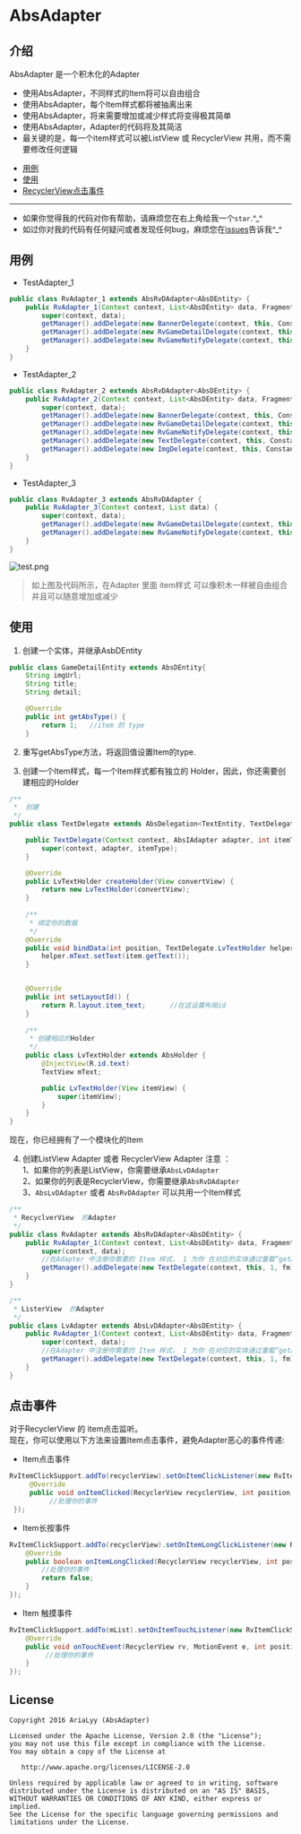 # AbsAdapter

## 介绍
AbsAdapter 是一个积木化的Adapter </br>

* 使用AbsAdapter，不同样式的Item将可以自由组合
* 使用AbsAdapter，每个Item样式都将被抽离出来
* 使用AbsAdapter，将来需要增加或减少样式将变得极其简单
* 使用AbsAdapter，Adapter的代码将及其简洁
* 最关键的是，每一个item样式可以被ListView 或 RecyclerView 共用，而不需要修改任何逻辑

- [用例](#用例)
- [使用](#使用)
- [RecyclerView点击事件](#点击事件)

----
* 如果你觉得我的代码对你有帮助，请麻烦您在右上角给我一个`star`.^_^
* 如过你对我的代码有任何疑问或者发现任何bug，麻烦您在[issues](https://github.com/AriaLyy/AbsAdapter/issues)告诉我^_^
## 用例

* TestAdapter_1

```java
public class RvAdapter_1 extends AbsRvDAdapter<AbsDEntity> {
    public RvAdapter_1(Context context, List<AbsDEntity> data, FragmentManager fm) {
        super(context, data);
        getManager().addDelegate(new BannerDelegate(context, this, Constance.ADAPTER_TYPE.TYPE_BANNER, fm));
        getManager().addDelegate(new RvGameDetailDelegate(context, this, Constance.ADAPTER_TYPE.TYPE_GAME_DETAIL));
        getManager().addDelegate(new RvGameNotifyDelegate(context, this, Constance.ADAPTER_TYPE.TYPE_NOTIFY));
    }
}
```

* TestAdapter_2

```java
public class RvAdapter_2 extends AbsRvDAdapter<AbsDEntity> {
    public RvAdapter_2(Context context, List<AbsDEntity> data, FragmentManager fm) {
        super(context, data);
        getManager().addDelegate(new BannerDelegate(context, this, Constance.ADAPTER_TYPE.TYPE_BANNER, fm));
        getManager().addDelegate(new RvGameDetailDelegate(context, this, Constance.ADAPTER_TYPE.TYPE_GAME_DETAIL));
        getManager().addDelegate(new RvGameNotifyDelegate(context, this, Constance.ADAPTER_TYPE.TYPE_NOTIFY));
        getManager().addDelegate(new TextDelegate(context, this, Constance.ADAPTER_TYPE.TYPE_TEXT));
        getManager().addDelegate(new ImgDelegate(context, this, Constance.ADAPTER_TYPE.TYPE_IMG));
    }
}
```

* TestAdapter_3

```java
public class RvAdapter_3 extends AbsRvDAdapter {
    public RvAdapter_3(Context context, List data) {
        super(context, data);
        getManager().addDelegate(new RvGameDetailDelegate(context, this, Constance.ADAPTER_TYPE.TYPE_GAME_DETAIL));
        getManager().addDelegate(new RvGameNotifyDelegate(context, this, Constance.ADAPTER_TYPE.TYPE_NOTIFY));
    }
}
```
![test.png](http://upload-images.jianshu.io/upload_images/1824042-8c60c9d0ab98173e.png?imageMogr2/auto-orient/strip%7CimageView2/2/w/1240)

> 如上图及代码所示，在Adapter 里面 item样式 可以像积木一样被自由组合并且可以随意增加或减少

## 使用
1. 创建一个实体，并继承AsbDEntity
```java
public class GameDetailEntity extends AbsDEntity{
    String imgUrl;
    String title;
    String detail;

    @Override
    public int getAbsType() {
        return 1;   //item 的 type
    }
```
2. 重写getAbsType方法，将返回值设置Item的type.

3. 创建一个Item样式，每一个Item样式都有独立的 Holder，因此，你还需要创建相应的Holder
```java
/**
 *  创建
 */
public class TextDelegate extends AbsDelegation<TextEntity, TextDelegate.LvTextHolder> {

    public TextDelegate(Context context, AbsIAdapter adapter, int itemType) {
        super(context, adapter, itemType);
    }

    @Override
    public LvTextHolder createHolder(View convertView) {
        return new LvTextHolder(convertView);
    }
    
    /**
     * 绑定你的数据
     */
    @Override
    public void bindData(int position, TextDelegate.LvTextHolder helper, TextEntity item) {
        helper.mText.setText(item.getText());
    }


    @Override
    public int setLayoutId() {
        return R.layout.item_text;      //在这设置布局id
    }
    
    /**
     * 创建相应的Holder
     */
    public class LvTextHolder extends AbsHolder {
        @InjectView(R.id.text)
        TextView mText;

        public LvTextHolder(View itemView) {
            super(itemView);
        }
    }
}
```

现在，你已经拥有了一个模块化的Item

4. 创建ListView Adapter 或者 RecyclerView Adapter
注意 ：</br>
1、如果你的列表是ListView，你需要继承`AbsLvDAdapter` </br>
2、如果你的列表是RecyclerView，你需要继承`AbsRvDAdapter` </br>
3、`AbsLvDAdapter` 或者 `AbsRvDAdapter` 可以共用一个Item样式
```java
/**
 * RecyclverView  的Adapter
 */
public class RvAdapter extends AbsRvDAdapter<AbsDEntity> {
    public RvAdapter_1(Context context, List<AbsDEntity> data, FragmentManager fm) {
        super(context, data);
        //在Adapter 中注册你需要的 Item 样式， 1 为你 在对应的实体通过重载“getAbsType”设置的参数
        getManager().addDelegate(new TextDelegate(context, this, 1, fm));
    }
}
```

```java
/**
 * ListerView  的Adapter
 */
public class LvAdapter extends AbsLvDAdapter<AbsDEntity> {
    public RvAdapter_1(Context context, List<AbsDEntity> data, FragmentManager fm) {
        super(context, data);
        //在Adapter 中注册你需要的 Item 样式， 1 为你 在对应的实体通过重载“getAbsType”设置的参数
        getManager().addDelegate(new TextDelegate(context, this, 1, fm));
    }
}
```

## 点击事件
对于RecyclerView 的 item点击监听。</br>
现在，你可以使用以下方法来设置Item点击事件，避免Adapter恶心的事件传递:</br>

* Item点击事件

```java
RvItemClickSupport.addTo(recyclerView).setOnItemClickListener(new RvItemClickSupport.OnItemClickListener() {
     @Override
     public void onItemClicked(RecyclerView recyclerView, int position, View v) {
          //处理你的事件
 });
```

* Item长按事件

```java
RvItemClickSupport.addTo(recyclerView).setOnItemLongClickListener(new RvItemClickSupport.OnItemLongClickListener() {
    @Override
    public boolean onItemLongClicked(RecyclerView recyclerView, int position, View v) {
        //处理你的事件
        return false;
    }
});
```

* Item 触摸事件

```java
RvItemClickSupport.addTo(mList).setOnItemTouchListener(new RvItemClickSupport.OnItemTouchListener() {
    @Override
    public void onTouchEvent(RecyclerView rv, MotionEvent e, int position, View v) {
         //处理你的事件
    }
});
```

## License

    Copyright 2016 AriaLyy (AbsAdapter)

    Licensed under the Apache License, Version 2.0 (the "License");
    you may not use this file except in compliance with the License.
    You may obtain a copy of the License at

       http://www.apache.org/licenses/LICENSE-2.0

    Unless required by applicable law or agreed to in writing, software
    distributed under the License is distributed on an "AS IS" BASIS,
    WITHOUT WARRANTIES OR CONDITIONS OF ANY KIND, either express or implied.
    See the License for the specific language governing permissions and
    limitations under the License.
